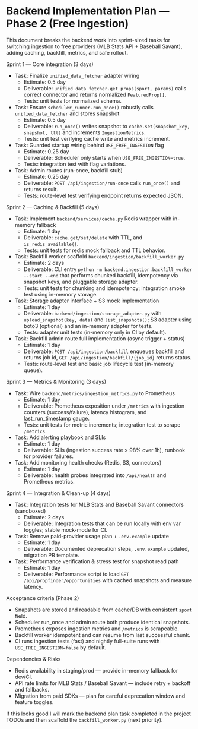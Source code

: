 # Backend Implementation Plan — Phase 2 (Free Ingestion)

This document breaks the backend work into sprint-sized tasks for switching ingestion to free providers (MLB Stats API + Baseball Savant), adding caching, backfill, metrics, and safe rollout.

Sprint 1 — Core integration (3 days)
- Task: Finalize `unified_data_fetcher` adapter wiring
  - Estimate: 0.5 day
  - Deliverable: `unified_data_fetcher.get_props(sport, params)` calls correct connector and returns normalized `FeaturedProp[]`.
  - Tests: unit tests for normalized schema.
- Task: Ensure `scheduler_runner.run_once()` robustly calls `unified_data_fetcher` and stores snapshot
  - Estimate: 0.5 day
  - Deliverable: `run_once()` writes snapshot to `cache.set(snapshot_key, snapshot, ttl)` and increments `IngestionMetrics`.
  - Tests: unit test verifying cache write and metrics increment.
- Task: Guarded startup wiring behind `USE_FREE_INGESTION` flag
  - Estimate: 0.25 day
  - Deliverable: Scheduler only starts when `USE_FREE_INGESTION=true`.
  - Tests: integration test with flag variations.
- Task: Admin routes (run-once, backfill stub)
  - Estimate: 0.25 day
  - Deliverable: `POST /api/ingestion/run-once` calls `run_once()` and returns result.
  - Tests: route-level test verifying endpoint returns expected JSON.

Sprint 2 — Caching & Backfill (5 days)
- Task: Implement `backend/services/cache.py` Redis wrapper with in-memory fallback
  - Estimate: 1 day
  - Deliverable: `cache.get/set/delete` with TTL, and `is_redis_available()`.
  - Tests: unit tests for redis mock fallback and TTL behavior.
- Task: Backfill worker scaffold `backend/ingestion/backfill_worker.py`
  - Estimate: 2 days
  - Deliverable: CLI entry `python -m backend.ingestion.backfill_worker --start --end` that performs chunked backfill, idempotency via snapshot keys, and pluggable storage adapter.
  - Tests: unit tests for chunking and idempotency; integration smoke test using in-memory storage.
- Task: Storage adapter interface + S3 mock implementation
  - Estimate: 1 day
  - Deliverable: `backend/ingestion/storage_adapter.py` with `upload_snapshot(key, data)` and `list_snapshots()`; S3 adapter using boto3 (optional) and an in-memory adapter for tests.
  - Tests: adapter unit tests (in-memory only in CI by default).
- Task: Backfill admin route full implementation (async trigger + status)
  - Estimate: 1 day
  - Deliverable: `POST /api/ingestion/backfill` enqueues backfill and returns job id, `GET /api/ingestion/backfill/{job_id}` returns status.
  - Tests: route-level test and basic job lifecycle test (in-memory queue).

Sprint 3 — Metrics & Monitoring (3 days)
- Task: Wire `backend/metrics/ingestion_metrics.py` to Prometheus
  - Estimate: 1 day
  - Deliverable: Prometheus exposition under `/metrics` with ingestion counters (success/failure), latency histogram, and last_run_timestamp gauge.
  - Tests: unit tests for metric increments; integration test to scrape `/metrics`.
- Task: Add alerting playbook and SLIs
  - Estimate: 1 day
  - Deliverable: SLIs (ingestion success rate > 98% over 1h), runbook for provider failures.
- Task: Add monitoring health checks (Redis, S3, connectors)
  - Estimate: 1 day
  - Deliverable: health probes integrated into `/api/health` and Prometheus metrics.

Sprint 4 — Integration & Clean-up (4 days)
- Task: Integration tests for MLB Stats and Baseball Savant connectors (sandboxed)
  - Estimate: 2 days
  - Deliverable: Integration tests that can be run locally with env var toggles; stable mock-mode for CI.
- Task: Remove paid-provider usage plan + `.env.example` update
  - Estimate: 1 day
  - Deliverable: Documented deprecation steps, `.env.example` updated, migration PR template.
- Task: Performance verification & stress test for snapshot read path
  - Estimate: 1 day
  - Deliverable: Performance script to load `GET /api/propfinder/opportunities` with cached snapshots and measure latency.

Acceptance criteria (Phase 2)
- Snapshots are stored and readable from cache/DB with consistent `sport` field.
- Scheduler run_once and admin route both produce identical snapshots.
- Prometheus exposes ingestion metrics and `/metrics` is scrapeable.
- Backfill worker idempotent and can resume from last successful chunk.
- CI runs ingestion tests (fast) and nightly full-suite runs with `USE_FREE_INGESTION=false` by default.

Dependencies & Risks
- Redis availability in staging/prod — provide in-memory fallback for dev/CI.
- API rate limits for MLB Stats / Baseball Savant — include retry + backoff and fallbacks.
- Migration from paid SDKs — plan for careful deprecation window and feature toggles.

If this looks good I will mark the backend plan task completed in the project TODOs and then scaffold the `backfill_worker.py` (next priority).

